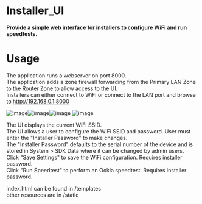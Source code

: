 Installer_UI
============
**Provide a simple web interface for installers to configure WiFi and run speedtests.**

Usage
===================

The application runs a webserver on port 8000.  
The application adds a zone firewall forwarding from the Primary LAN Zone to the Router Zone to allow access to the UI.  
Installers can either connect to WiFi or connect to the LAN port and browse to http://192.168.0.1:8000  

![image](https://github.com/phate999/sdk-samples/assets/7169690/99041d46-2e71-4622-aff5-665ccbd77901)![image](https://github.com/phate999/sdk-samples/assets/7169690/f05a8ebc-b7b9-4737-9598-a72cc0a65685)![image](https://github.com/phate999/sdk-samples/assets/7169690/522841f2-1bc3-4e51-b75a-4634d6ebb12c)
![image](https://github.com/phate999/sdk-samples/assets/7169690/651443cb-636a-4ffa-bab2-2a739cbc25bf)

The UI displays the current WiFi SSID.  
The UI allows a user to configure the WiFi SSID and password.  User must enter the "Installer Password" to make changes.  
The "Installer Password" defaults to the serial number of the device and is stored in System > SDK Data where it can be
changed by admin users.  
Click "Save Settings" to save the WiFi configuration.  Requires installer password.  
Click "Run Speedtest" to perform an Ookla speedtest.  Requires installer password.  

index.html can be found in /templates  
other resources are in /static  
